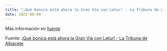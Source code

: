 ```yaml
---
title: "¡Qué bonica está ahora la Gran Vía con Letur! - La Tribuna de Albacete"
date: 2025-08-09
---
```


Más información en [fuente](https://news.google.com/rss/articles/CBMivAFBVV95cUxQekp2NVZrbEpMenNVRjIxRWpFQ1JTTnhTZkwtVmZnVm5fN2FUb3hYZ2xzZG5LcjUzN2UwODIyd1JnYWl0Si1zVVhiMDIzdWdYaWlaY0NDMGxMMnRta1NkNTJkQnBodlJyY3h1LU5pUElUWWtqOVZPTVlnV3dWQzRZaHJXbTRCOHIzM1c3NFF1bXNRYWdzYzlOVzRKMklQY3huQ1FaZ3NULUp5U3NGaER4LURNak9FeGl0Wmo4eA?oc=5)

Fuente: [¡Qué bonica está ahora la Gran Vía con Letur! - La Tribuna de Albacete](https://news.google.com/rss/articles/CBMivAFBVV95cUxQekp2NVZrbEpMenNVRjIxRWpFQ1JTTnhTZkwtVmZnVm5fN2FUb3hYZ2xzZG5LcjUzN2UwODIyd1JnYWl0Si1zVVhiMDIzdWdYaWlaY0NDMGxMMnRta1NkNTJkQnBodlJyY3h1LU5pUElUWWtqOVZPTVlnV3dWQzRZaHJXbTRCOHIzM1c3NFF1bXNRYWdzYzlOVzRKMklQY3huQ1FaZ3NULUp5U3NGaER4LURNak9FeGl0Wmo4eA?oc=5)
